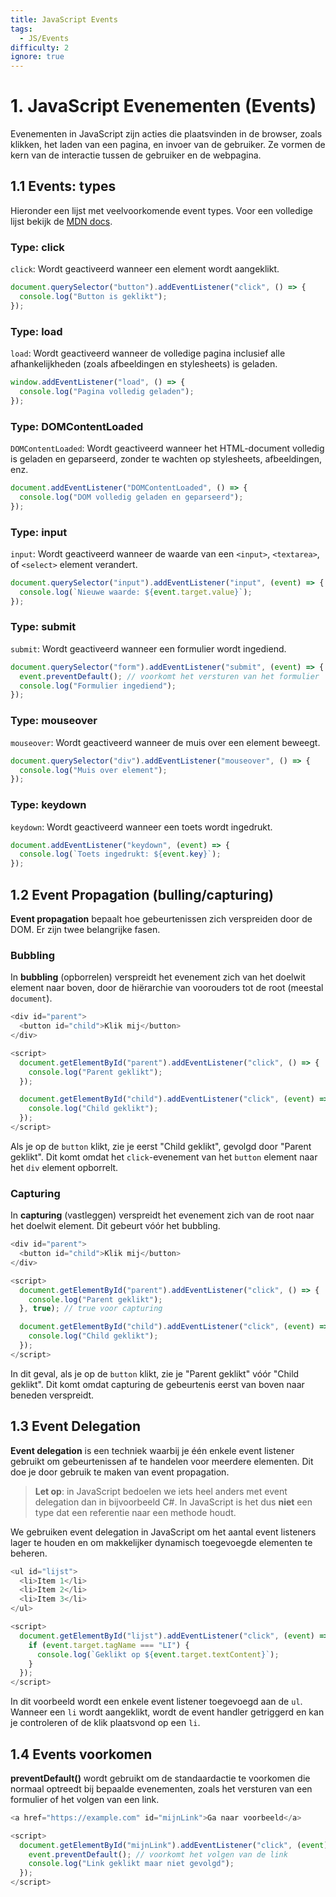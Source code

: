 ```yaml
---
title: JavaScript Events
tags:
  - JS/Events
difficulty: 2
ignore: true
---
```


# 1. JavaScript Evenementen (Events)
Evenementen in JavaScript zijn acties die plaatsvinden in de browser, zoals klikken, het laden van een pagina, en invoer van de gebruiker. Ze vormen de kern van de interactie tussen de gebruiker en de webpagina.

## 1.1 Events: types
Hieronder een lijst met veelvoorkomende event types. Voor een volledige lijst bekijk de [MDN docs](https://developer.mozilla.org/en-US/docs/Web/Events).

### Type: click
`click`: Wordt geactiveerd wanneer een element wordt aangeklikt.
```javascript
document.querySelector("button").addEventListener("click", () => {
  console.log("Button is geklikt");
});
```

### Type: load
`load`: Wordt geactiveerd wanneer de volledige pagina inclusief alle afhankelijkheden (zoals afbeeldingen en stylesheets) is geladen.
```javascript
window.addEventListener("load", () => {
  console.log("Pagina volledig geladen");
});
```

### Type: DOMContentLoaded
`DOMContentLoaded`: Wordt geactiveerd wanneer het HTML-document volledig is geladen en geparseerd, zonder te wachten op stylesheets, afbeeldingen, enz.
```javascript
document.addEventListener("DOMContentLoaded", () => {
  console.log("DOM volledig geladen en geparseerd");
});
```

### Type: input
`input`: Wordt geactiveerd wanneer de waarde van een `<input>`, `<textarea>`, of `<select>` element verandert.
```javascript
document.querySelector("input").addEventListener("input", (event) => {
  console.log(`Nieuwe waarde: ${event.target.value}`);
});
```

### Type: submit
`submit`: Wordt geactiveerd wanneer een formulier wordt ingediend.
```javascript
document.querySelector("form").addEventListener("submit", (event) => {
  event.preventDefault(); // voorkomt het versturen van het formulier
  console.log("Formulier ingediend");
});
```

### Type: mouseover
`mouseover`: Wordt geactiveerd wanneer de muis over een element beweegt.
```javascript
document.querySelector("div").addEventListener("mouseover", () => {
  console.log("Muis over element");
});
```

### Type: keydown
`keydown`: Wordt geactiveerd wanneer een toets wordt ingedrukt.
```javascript
document.addEventListener("keydown", (event) => {
  console.log(`Toets ingedrukt: ${event.key}`);
});
```

## 1.2 Event Propagation (bulling/capturing)
**Event propagation** bepaalt hoe gebeurtenissen zich verspreiden door de DOM. Er zijn twee belangrijke fasen.

### Bubbling
In **bubbling** (opborrelen) verspreidt het evenement zich van het doelwit element naar boven, door de hiërarchie van voorouders tot de root (meestal `document`).
```javascript
<div id="parent">
  <button id="child">Klik mij</button>
</div>

<script>
  document.getElementById("parent").addEventListener("click", () => {
    console.log("Parent geklikt");
  });

  document.getElementById("child").addEventListener("click", (event) => {
    console.log("Child geklikt");
  });
</script>
```

Als je op de `button` klikt, zie je eerst "Child geklikt", gevolgd door "Parent geklikt". Dit komt omdat het `click`\-evenement van het `button` element naar het `div` element opborrelt.

### Capturing
In **capturing** (vastleggen) verspreidt het evenement zich van de root naar het doelwit element. Dit gebeurt vóór het bubbling.

```javascript
<div id="parent">
  <button id="child">Klik mij</button>
</div>

<script>
  document.getElementById("parent").addEventListener("click", () => {
    console.log("Parent geklikt");
  }, true); // true voor capturing

  document.getElementById("child").addEventListener("click", (event) => {
    console.log("Child geklikt");
  });
</script>
```

In dit geval, als je op de `button` klikt, zie je "Parent geklikt" vóór "Child geklikt". Dit komt omdat capturing de gebeurtenis eerst van boven naar beneden verspreidt.

## 1.3 Event Delegation
**Event delegation** is een techniek waarbij je één enkele event listener gebruikt om gebeurtenissen af te handelen voor meerdere elementen. Dit doe je door gebruik te maken van event propagation.

> **Let op**: in JavaScript bedoelen we iets heel anders met event delegation dan in bijvoorbeeld C#. In JavaScript is het dus **niet** een type dat een referentie naar een methode houdt.

We gebruiken event delegation in JavaScript om het aantal event listeners lager te houden en om makkelijker dynamisch toegevoegde elementen te beheren.

```javascript
<ul id="lijst">
  <li>Item 1</li>
  <li>Item 2</li>
  <li>Item 3</li>
</ul>

<script>
  document.getElementById("lijst").addEventListener("click", (event) => {
    if (event.target.tagName === "LI") {
      console.log(`Geklikt op ${event.target.textContent}`);
    }
  });
</script>
```

In dit voorbeeld wordt een enkele event listener toegevoegd aan de `ul`. Wanneer een `li` wordt aangeklikt, wordt de event handler getriggerd en kan je controleren of de klik plaatsvond op een `li`.

## 1.4 Events voorkomen
**preventDefault()** wordt gebruikt om de standaardactie te voorkomen die normaal optreedt bij bepaalde evenementen, zoals het versturen van een formulier of het volgen van een link.

```javascript
<a href="https://example.com" id="mijnLink">Ga naar voorbeeld</a>

<script>
  document.getElementById("mijnLink").addEventListener("click", (event) => {
    event.preventDefault(); // voorkomt het volgen van de link
    console.log("Link geklikt maar niet gevolgd");
  });
</script>
```
